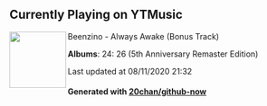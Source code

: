 ## Currently Playing on YTMusic

[<img align="left" width="100" src="https://lh3.googleusercontent.com/2FkpgrRHAXDTQpPg9P_6uHihBa3gogz3BA2L2sbQ1S_ssCOmz9XpR6-4_ZTYI3wGLWLpbFgCXODy7okR">](https://music.youtube.com/channel/UCwd5_re23yrWXn_etIjjAlg)

Beenzino - Always Awake (Bonus Track)

**Albums**: 24: 26 (5th Anniversary Remaster Edition)

Last updated at 08/11/2020 21:32

#### Generated with [20chan/github-now](https://github.com/20chan/github-now)


<!--
**20chan/20chan** is a ✨ _special_ ✨ repository because its `README.md` (this file) appears on your GitHub profile.

Here are some ideas to get you started:

- 🔭 I’m currently working on ...
- 🌱 I’m currently learning ...
- 👯 I’m looking to collaborate on ...
- 🤔 I’m looking for help with ...
- 💬 Ask me about ...
- 📫 How to reach me: ...
- 😄 Pronouns: ...
- ⚡ Fun fact: ...
-->
